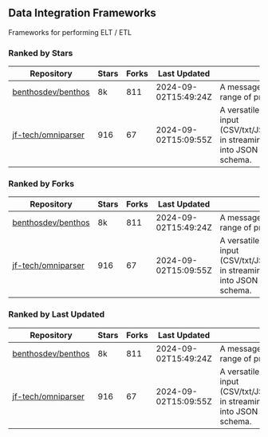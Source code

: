 ## Data Integration Frameworks

Frameworks for performing ELT / ETL

### Ranked by Stars

| Repository | Stars | Forks | Last Updated | Description | 
|------------|-------|-------|--------------|-------------|
| [benthosdev/benthos](https://github.com/benthosdev/benthos) | 8k | 811 | 2024-09-02T15:49:24Z |  A message streaming bridge between a range of protocols. |
| [jf-tech/omniparser](https://github.com/jf-tech/omniparser) | 916 | 67 | 2024-09-02T15:09:55Z |  A versatile ETL library that parses text input (CSV/txt/JSON/XML/EDI/X12/EDIFACT/etc) in streaming fashion and transforms data into JSON output using data-driven schema. |

### Ranked by Forks

| Repository | Stars | Forks | Last Updated | Description | 
|------------|-------|-------|--------------|-------------|
| [benthosdev/benthos](https://github.com/benthosdev/benthos) | 8k | 811 | 2024-09-02T15:49:24Z |  A message streaming bridge between a range of protocols. |
| [jf-tech/omniparser](https://github.com/jf-tech/omniparser) | 916 | 67 | 2024-09-02T15:09:55Z |  A versatile ETL library that parses text input (CSV/txt/JSON/XML/EDI/X12/EDIFACT/etc) in streaming fashion and transforms data into JSON output using data-driven schema. |

### Ranked by Last Updated

| Repository | Stars | Forks | Last Updated | Description | 
|------------|-------|-------|--------------|-------------|
| [benthosdev/benthos](https://github.com/benthosdev/benthos) | 8k | 811 | 2024-09-02T15:49:24Z |  A message streaming bridge between a range of protocols. |
| [jf-tech/omniparser](https://github.com/jf-tech/omniparser) | 916 | 67 | 2024-09-02T15:09:55Z |  A versatile ETL library that parses text input (CSV/txt/JSON/XML/EDI/X12/EDIFACT/etc) in streaming fashion and transforms data into JSON output using data-driven schema. |


